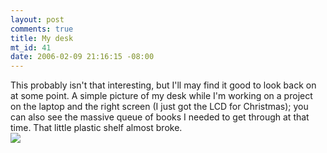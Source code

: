 ```yaml
--- 
layout: post
comments: true
title: My desk
mt_id: 41
date: 2006-02-09 21:16:15 -08:00
---
```

This probably isn't that interesting, but I'll may find it good to look back on at some point.  A simple picture of my desk while I'm working on a project on the laptop and the right screen (I just got the LCD for Christmas); you can also see the massive queue of books I needed to get through at that time.  That little plastic shelf almost broke.
<img src="http://dinomite.net/2006/02/desk.jpg" class="mt-image-center" style="text-align: center; display: block; margin: 0 auto 20px;" />
